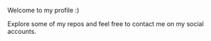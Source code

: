 Welcome to my profile :)

Explore some of my repos and feel free to contact me on my social accounts.
